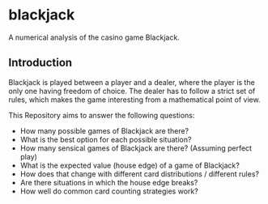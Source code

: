 # blackjack
A numerical analysis of the casino game Blackjack.

## Introduction
Blackjack is played between a player and a dealer, where the player is the only one having freedom of choice.
The dealer has to follow a strict set of rules, which makes the game interesting from a mathematical point of view.

This Repository aims to answer the following questions:
- How many possible games of Blackjack are there?
- What is the best option for each possible situation?
- How many sensical games of Blackjack are there? (Assuming perfect play)
- What is the expected value (house edge) of a game of Blackjack?
- How does that change with different card distributions / different rules?
- Are there situations in which the house edge breaks?
- How well do common card counting strategies work?
